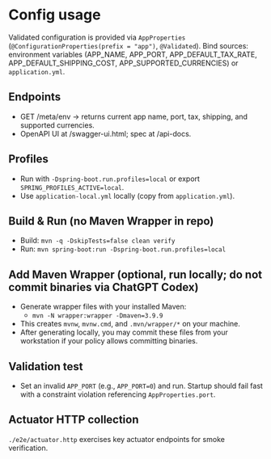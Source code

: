 # Config usage

Validated configuration is provided via `AppProperties` (`@ConfigurationProperties(prefix = "app")`, `@Validated`).
Bind sources: environment variables (APP_NAME, APP_PORT, APP_DEFAULT_TAX_RATE, APP_DEFAULT_SHIPPING_COST, APP_SUPPORTED_CURRENCIES) or `application.yml`.

## Endpoints
- GET /meta/env → returns current app name, port, tax, shipping, and supported currencies.
- OpenAPI UI at /swagger-ui.html; spec at /api-docs.

## Profiles
- Run with `-Dspring-boot.run.profiles=local` or export `SPRING_PROFILES_ACTIVE=local`.
- Use `application-local.yml` locally (copy from `application.yml`).

## Build & Run (no Maven Wrapper in repo)
- Build: `mvn -q -DskipTests=false clean verify`
- Run:   `mvn spring-boot:run -Dspring-boot.run.profiles=local`

## Add Maven Wrapper (optional, run locally; do not commit binaries via ChatGPT Codex)
- Generate wrapper files with your installed Maven:
  - `mvn -N wrapper:wrapper -Dmaven=3.9.9`
- This creates `mvnw`, `mvnw.cmd`, and `.mvn/wrapper/*` on your machine.
- After generating locally, you may commit these files from your workstation if your policy allows committing binaries.

## Validation test
- Set an invalid `APP_PORT` (e.g., `APP_PORT=0`) and run. Startup should fail fast with a constraint violation referencing `AppProperties.port`.

## Actuator HTTP collection

`./e2e/actuator.http` exercises key actuator endpoints for smoke verification.
